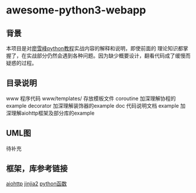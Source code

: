 # awesome-python3-webapp
## 背景
  本项目是对[廖雪峰python教程](https://www.liaoxuefeng.com/wiki/0014316089557264a6b348958f449949df42a6d3a2e542c000)实战内容的解释和说明，即使前面的
理论知识都掌握了，在实战部分仍然会遇到各种问题。因为缺少概要设计，翻看代码成了缓慢而疑惑的过程。

## 目录说明
www 程序代码
www/templates/  存放模板文件
coroutine  加深理解协程的example
decorator  加深理解装饰器的example
doc  代码说明文档
example  加深理解aiohttp框架及部分库的example

## UML图
待补充

## 框架，库参考链接
[aiohttp](http://aiohttp.readthedocs.io/en/stable/)
[jinjia2](http://docs.jinkan.org/docs/jinja2/api.html#id1)
[python函数](http://www.runoob.com/python/python-built-in-functions.html)
